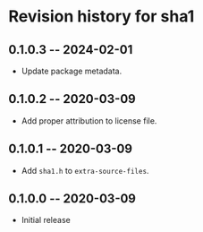 # Revision history for sha1

## 0.1.0.3 -- 2024-02-01

* Update package metadata.

## 0.1.0.2 -- 2020-03-09

* Add proper attribution to license file.

## 0.1.0.1 -- 2020-03-09

* Add `sha1.h` to `extra-source-files`.

## 0.1.0.0 -- 2020-03-09

* Initial release
